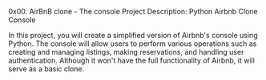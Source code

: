 0x00. AirBnB clone - The console
Project Description: Python Airbnb Clone Console

In this project, you will create a simplified version of Airbnb's console using Python. The console will allow users to perform various operations such as creating and managing listings, making reservations, and handling user authentication. Although it won't have the full functionality of Airbnb, it will serve as a basic clone.
